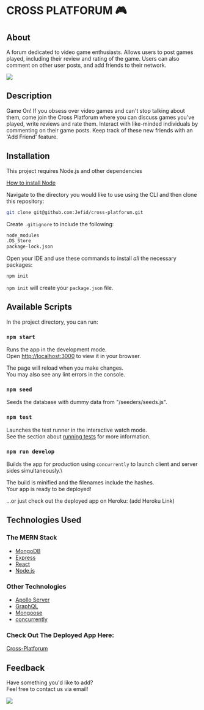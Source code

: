 # CROSS PLATFORUM 🎮

## About

A forum dedicated to video game enthusiasts. Allows users to post games played, including their review and rating of the game. Users can also comment on other user posts, and add friends to their network.

<img src = "client\build\mock-up.gif">

## Description

Game On! If you obsess over video games and can't stop talking about them, come join the Cross Platforum where you can discuss games you've played, write reviews and rate them. Interact with like-minded individuals by commenting on their game posts. Keep track of these new friends with an 'Add Friend' feature.  

## Installation

This project requires Node.js and other dependencies

[How to install Node](https://docs.npmjs.com/downloading-and-installing-node-js-and-npm)


Navigate to the directory you would like to use using the CLI and then clone this repository:

```bash
git clone git@github.com:Jefid/cross-platforum.git
```

Create `.gitignore` to include the following:

```bash
node_modules
.DS_Store
package-lock.json
```
Open your IDE and use these commands to install _all_ the necessary packages:

```bash
npm init
```

`npm init` will create your `package.json` file.

## Available Scripts

In the project directory, you can run:

### `npm start`

Runs the app in the development mode.\
Open [http://localhost:3000](http://localhost:3000) to view it in your browser.

The page will reload when you make changes.\
You may also see any lint errors in the console.

### `npm seed`

Seeds the database with dummy data from "/seeders/seeds.js".

### `npm test`

Launches the test runner in the interactive watch mode.\
See the section about [running tests](https://facebook.github.io/create-react-app/docs/running-tests) for more information.

### `npm run develop`

Builds the app for production using `concurrently` to launch client and server sides simultaneously.\

The build is minified and the filenames include the hashes.\
Your app is ready to be deployed!

...or just check out the deployed app on Heroku: (add Heroku Link)

## Technologies Used

### The MERN Stack
* [MongoDB](https://www.mongodb.com/)
* [Express](https://expressjs.com/)
* [React](https://github.com/facebook/create-react-app)
* [Node.js](https://nodejs.org/)

### Other Technologies
* [Apollo Server](https://www.apollographql.com/)
* [GraphQL](https://graphql.org/)
* [Mongoose](https://mongoosejs.com/)
* [concurrently](https://www.npmjs.com/package/concurrently)

### Check Out The Deployed App Here:
[Cross-Platforum](https://infinite-mesa-70815.herokuapp.com/)


## Feedback

Have something you'd like to add?<br>
Feel free to contact us via email!<br>

<a href="mailto:jquandt411@gmail.com">
  <img src="https://img.shields.io/badge/Gmail-D14836?style=for-the-badge&logo=gmail&logoColor=white" />
 </a>
